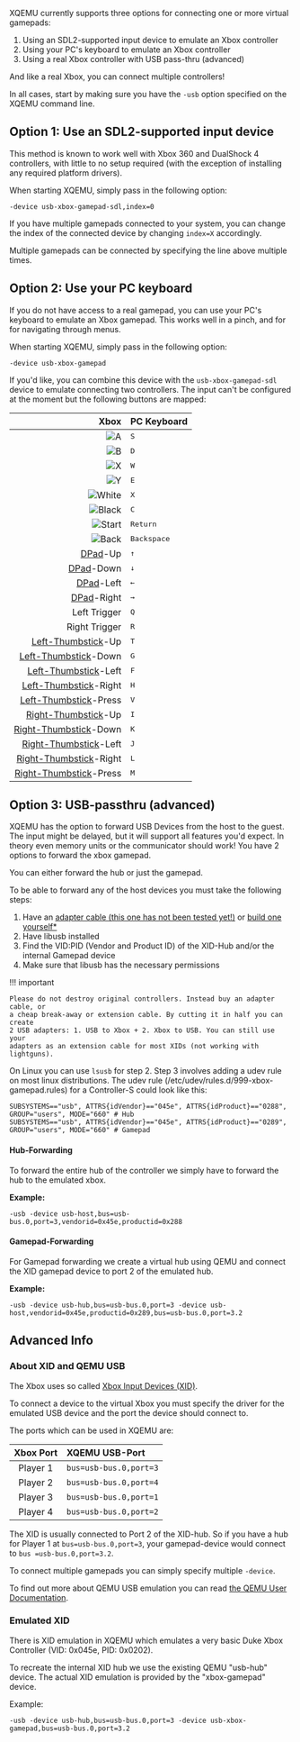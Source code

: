 XQEMU currently supports three options for connecting one or more virtual
gamepads:

1. Using an SDL2-supported input device to emulate an Xbox controller
1. Using your PC's keyboard to emulate an Xbox controller
1. Using a real Xbox controller with USB pass-thru (advanced)

And like a real Xbox, you can connect multiple controllers!

In all cases, start by making sure you have the `-usb` option specified on the
XQEMU command line.

## Option 1: Use an SDL2-supported input device

This method is known to work well with Xbox 360 and DualShock 4 controllers,
with little to no setup required (with the exception of installing any required
platform drivers).

When starting XQEMU, simply pass in the following option:

	-device usb-xbox-gamepad-sdl,index=0

If you have multiple gamepads connected to your system, you can change the index
of the connected device by changing `index=X` accordingly.

Multiple gamepads can be connected by specifying the line above multiple times.

## Option 2: Use your PC keyboard

If you do not have access to a real gamepad, you can use your PC's keyboard to
emulate an Xbox gamepad. This works well in a pinch, and for for navigating
through menus.

When starting XQEMU, simply pass in the following option:

	-device usb-xbox-gamepad

If you'd like, you can combine this device with the `usb-xbox-gamepad-sdl`
device to emulate connecting two controllers. The input can't be configured at
the moment but the following buttons are mapped:

| Xbox        | PC Keyboard     |
| ----------: | :-------------- |
| ![A](http://xboxdevwiki.net/images/thumb/c/cf/Input-a.png/24px-Input-a.png) | <kbd>S</kbd> |
| ![B](http://xboxdevwiki.net/images/thumb/b/b8/Input-b.png/24px-Input-b.png) | <kbd>D</kbd> |
| ![X](http://xboxdevwiki.net/images/thumb/5/54/Input-x.png/24px-Input-x.png) | <kbd>W</kbd> |
| ![Y](http://xboxdevwiki.net/images/thumb/2/2d/Input-y.png/24px-Input-y.png) | <kbd>E</kbd> |
| ![White](http://xboxdevwiki.net/images/thumb/2/25/Input-white.png/20px-Input-white.png) | <kbd>X</kbd> |
| ![Black](http://xboxdevwiki.net/images/thumb/4/40/Input-black.png/20px-Input-black.png) | <kbd>C</kbd> |
| ![Start](http://xboxdevwiki.net/images/thumb/5/59/Input-start.png/26px-Input-start.png) | <kbd>Return</kbd> |
| ![Back](http://xboxdevwiki.net/images/thumb/6/6f/Input-back.png/26px-Input-back.png) | <kbd>Backspace</kbd> |
| [DPad](http://xboxdevwiki.net/images/thumb/8/84/Input-d.png/32px-Input-d.png)-Up     | <kbd>&uarr;</kbd> |
| [DPad](http://xboxdevwiki.net/images/thumb/8/84/Input-d.png/32px-Input-d.png)-Down   | <kbd>&darr;</kbd> |
| [DPad](http://xboxdevwiki.net/images/thumb/8/84/Input-d.png/32px-Input-d.png)-Left   | <kbd>&larr;</kbd> |
| [DPad](http://xboxdevwiki.net/images/thumb/8/84/Input-d.png/32px-Input-d.png)-Right  | <kbd>&rarr;</kbd> |
| Left Trigger | <kbd>Q</kbd> |
| Right Trigger | <kbd>R</kbd> |
| [Left-Thumbstick](http://xboxdevwiki.net/images/thumb/f/fe/Input-l.png/32px-Input-l.png)-Up | <kbd>T</kbd> |
| [Left-Thumbstick](http://xboxdevwiki.net/images/thumb/f/fe/Input-l.png/32px-Input-l.png)-Down | <kbd>G</kbd> |
| [Left-Thumbstick](http://xboxdevwiki.net/images/thumb/f/fe/Input-l.png/32px-Input-l.png)-Left | <kbd>F</kbd> |
| [Left-Thumbstick](http://xboxdevwiki.net/images/thumb/f/fe/Input-l.png/32px-Input-l.png)-Right | <kbd>H</kbd> |
| [Left-Thumbstick](http://xboxdevwiki.net/images/thumb/f/fe/Input-l.png/32px-Input-l.png)-Press | <kbd>V</kbd> |
| [Right-Thumbstick](http://xboxdevwiki.net/images/thumb/9/9d/Input-r.png/32px-Input-r.png)-Up | <kbd>I</kbd> |
| [Right-Thumbstick](http://xboxdevwiki.net/images/thumb/9/9d/Input-r.png/32px-Input-r.png)-Down | <kbd>K</kbd> |
| [Right-Thumbstick](http://xboxdevwiki.net/images/thumb/9/9d/Input-r.png/32px-Input-r.png)-Left | <kbd>J</kbd> |
| [Right-Thumbstick](http://xboxdevwiki.net/images/thumb/9/9d/Input-r.png/32px-Input-r.png)-Right | <kbd>L</kbd> |
| [Right-Thumbstick](http://xboxdevwiki.net/images/thumb/9/9d/Input-r.png/32px-Input-r.png)-Press | <kbd>M</kbd> |

## Option 3: USB-passthru (advanced)

XQEMU has the option to forward USB Devices from the host to the guest. The
input might be delayed, but it will support all features you'd expect. In theory
even memory units or the communicator should work! You have 2 options to forward
the xbox gamepad.

You can either forward the hub or just the gamepad.

To be able to forward any of the host devices you must take the following steps:

1. Have an [adapter cable (this one has not been tested yet!)](http://www.amazon.com/XBOX-USB-Controller-Converter-Gamepad-Adapter/dp/B00CD0KFU0) or [build one yourself*](http://www.ocmodshop.com/how-to-use-an-xbox-controller-as-a-usb-pc-gamepad/3/)
2. Have libusb installed
3. Find the VID:PID (Vendor and Product ID) of the XID-Hub and/or the internal Gamepad device
4. Make sure that libusb has the necessary permissions

!!! important

	Please do not destroy original controllers. Instead buy an adapter cable, or
	a cheap break-away or extension cable. By cutting it in half you can create
	2 USB adapters: 1. USB to Xbox + 2. Xbox to USB. You can still use your
	adapters as an extension cable for most XIDs (not working with lightguns).

On Linux you can use `lsusb` for step 2. Step 3 involves adding a udev rule on
most linux distributions. The udev rule (/etc/udev/rules.d/999-xbox-
gamepad.rules) for a Controller-S could look like this:

	SUBSYSTEMS=="usb", ATTRS{idVendor}=="045e", ATTRS{idProduct}=="0288", GROUP="users", MODE="660" # Hub
	SUBSYSTEMS=="usb", ATTRS{idVendor}=="045e", ATTRS{idProduct}=="0289", GROUP="users", MODE="660" # Gamepad

#### Hub-Forwarding

To forward the entire hub of the controller we simply have to forward the hub to the emulated xbox.

**Example:**
```
-usb -device usb-host,bus=usb-bus.0,port=3,vendorid=0x45e,productid=0x288
```

#### Gamepad-Forwarding

For Gamepad forwarding we create a virtual hub using QEMU and connect the XID gamepad device to port 2 of the emulated hub.

**Example:**
```
-usb -device usb-hub,bus=usb-bus.0,port=3 -device usb-host,vendorid=0x45e,productid=0x289,bus=usb-bus.0,port=3.2
```

## Advanced Info

### About XID and QEMU USB

The Xbox uses so called [Xbox Input Devices (XID)](http://xboxdevwiki.net/Xbox_Input_Devices).

To connect a device to the virtual Xbox you must specify the driver for the
emulated USB device and the port the device should connect to.

The ports which can be used in XQEMU are:

| Xbox Port | XQEMU USB-Port         |
| :-------: | :--------------------- |
| Player 1  | `bus=usb-bus.0,port=3` |
| Player 2  | `bus=usb-bus.0,port=4` |
| Player 3  | `bus=usb-bus.0,port=1` |
| Player 4  | `bus=usb-bus.0,port=2` |

The XID is usually connected to Port 2 of the XID-hub. So if you have a hub for
Player 1 at `bus=usb-bus.0,port=3`, your gamepad-device would connect to `bus
=usb-bus.0,port=3.2`.

To connect multiple gamepads you can simply specify multiple `-device`.

To find out more about QEMU USB emulation you can read [the QEMU User
Documentation](http://qemu.weilnetz.de/qemu-doc.html#pcsys_005fusb).

### Emulated XID

There is XID emulation in XQEMU which emulates a very basic Duke Xbox Controller
(VID: 0x045e, PID: 0x0202).

To recreate the internal XID hub we use the existing QEMU "usb-hub" device.
The actual XID emulation is provided by the "xbox-gamepad" device.

Example:

	-usb -device usb-hub,bus=usb-bus.0,port=3 -device usb-xbox-gamepad,bus=usb-bus.0,port=3.2

